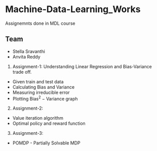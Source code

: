 # Machine-Data-Learning_Works
Assignemnts done in MDL course

## Team
* Stella Sravanthi
* Anvita Reddy
1. Assignment-1: Understanding  Linear Regression and Bias-Variance trade off.
* Given train and test data
* Calculating Bias and Variance
* Measuring irreducible error
* Plotting Bias<sup>2</sup> − Variance graph

2. Assignment-2: 
* Value iteration algorithm 
* Optimal policy and reward function 

3. Assignment-3:
* POMDP - Partially Solvable MDP


